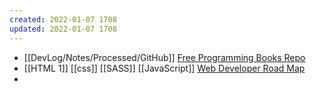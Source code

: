 ```yaml
---
created: 2022-01-07 1708
updated: 2022-01-07 1708
---
```

- [[DevLog/Notes/Processed/GitHub]] [Free Programming Books Repo](https://github.com/EbookFoundation/free-programming-books)
- [[HTML 1]] [[css]] [[SASS]] [[JavaScript]] [Web Developer Road Map](https://github.com/kamranahmedse/developer-roadmap)
-